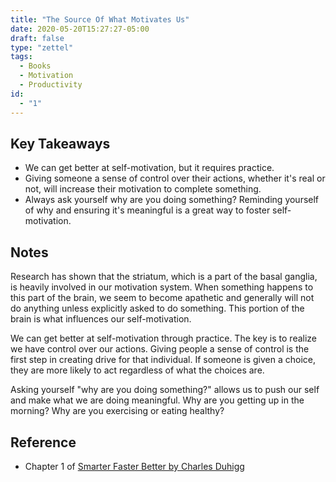 ```yaml
---
title: "The Source Of What Motivates Us"
date: 2020-05-20T15:27:27-05:00
draft: false
type: "zettel"
tags:
  - Books
  - Motivation
  - Productivity
id: 
  - "1"
---
```

## Key Takeaways
  * We can get better at self-motivation, but it requires practice.
  * Giving someone a sense of control over their actions, whether it's real or not, will increase their motivation to complete something.
  * Always ask yourself why are you doing something? Reminding yourself of why and ensuring it's meaningful is a great way to foster self-motivation.

## Notes
Research has shown that the striatum, which is a part of the basal ganglia, is heavily involved in our motivation system. When something happens to this part of the brain, we seem to become apathetic and generally will not do anything unless explicitly asked to do something. This portion of the brain is what influences our self-motivation.

We can get better at self-motivation through practice. The key is to realize we have control over our actions. Giving people a sense of control is the first step in creating drive for that individual. If someone is given a choice, they are more likely to act regardless of what the choices are. 

Asking yourself "why are you doing something?" allows us to push our self and make what we are doing meaningful. Why are you getting up in the morning? Why are you exercising or eating healthy?

## Reference
  * Chapter 1 of [Smarter Faster Better by Charles Duhigg](https://www.goodreads.com/book/show/25733966-smarter-faster-better)